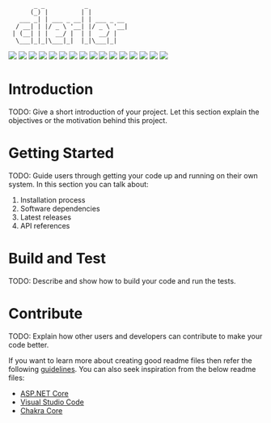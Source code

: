 ```
       _ _           _           
      (_) |         | |          
   ___ _| | ___ _ __| | ___ _ __ 
  / __| | |/ _ \ '__| |/ _ \ '__|
 | (__| | |  __/ |  | |  __/ |   
  \___|_|_|\___|_|  |_|\___|_|   
```


![](https://github.com/cilerler/ruya/workflows/Ruya.AppDomain/badge.svg)
![](https://github.com/cilerler/ruya/workflows/Ruya.Bus/badge.svg)
![](https://github.com/cilerler/ruya/workflows/Ruya.Bus.RabbitMQ/badge.svg)
![](https://github.com/cilerler/ruya/workflows/Ruya.EntityFramework/badge.svg)
![](https://github.com/cilerler/ruya/workflows/Ruya.Extensions.Caching/badge.svg)
![](https://github.com/cilerler/ruya/workflows/Ruya.Extensions.Logging/badge.svg)
![](https://github.com/cilerler/ruya/workflows/Ruya.Helpers.Primitives/badge.svg)
![](https://github.com/cilerler/ruya/workflows/Ruya.Primitives/badge.svg)
![](https://github.com/cilerler/ruya/workflows/Ruya.Security.Cryptography/badge.svg)
![](https://github.com/cilerler/ruya/workflows/Ruya.Services.CloudStorage.Abstractions/badge.svg)
![](https://github.com/cilerler/ruya/workflows/Ruya.Services.CloudStorage.Google/badge.svg)
![](https://github.com/cilerler/ruya/workflows/Ruya.Services.CloudStorage.Local/badge.svg)
![](https://github.com/cilerler/ruya/workflows/Ruya.Services.DataAccess.Abstractions/badge.svg)
![](https://github.com/cilerler/ruya/workflows/Ruya.Services.DataAccess.Sql/badge.svg)
![](https://github.com/cilerler/ruya/workflows/Ruya.Services.MessageQueue.Abstractions/badge.svg)
![](https://github.com/cilerler/ruya/workflows/Ruya.Services.MessageQueue.RabbitMq/badge.svg)


# Introduction 
TODO: Give a short introduction of your project. Let this section explain the objectives or the motivation behind this project. 

# Getting Started
TODO: Guide users through getting your code up and running on their own system. In this section you can talk about:
1.	Installation process
2.	Software dependencies
3.	Latest releases
4.	API references

# Build and Test
TODO: Describe and show how to build your code and run the tests. 

# Contribute
TODO: Explain how other users and developers can contribute to make your code better. 

If you want to learn more about creating good readme files then refer the following [guidelines](https://www.visualstudio.com/en-us/docs/git/create-a-readme). You can also seek inspiration from the below readme files:
- [ASP.NET Core](https://github.com/aspnet/Home)
- [Visual Studio Code](https://github.com/Microsoft/vscode)
- [Chakra Core](https://github.com/Microsoft/ChakraCore)
